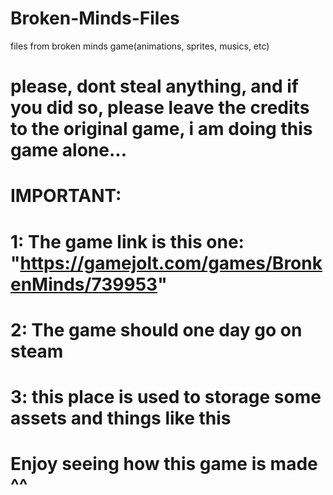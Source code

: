 # Broken-Minds-Files
files from broken minds game(animations, sprites, musics, etc)
# please, dont steal anything, and if you did so, please leave the credits to the original game, i am doing this game alone...
# IMPORTANT:
# 1: The game link is this one: "https://gamejolt.com/games/BronkenMinds/739953"
# 2: The game should one day go on steam
# 3: this place is used to storage some assets and things like this

# Enjoy seeing how this game is made ^^

